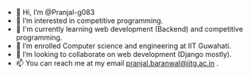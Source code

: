 - 👋 Hi, I’m @Pranjal-g083
- 👀 I’m interested in competitive programming.
- 📖 I'm currently learning web development (Backend) and competitive programming.
- 🌱 I’m enrolled Computer science and engineering at IIT Guwahati.
- 💞️ I’m looking to collaborate on web development (Django mostly).
- 📫 You can reach me at my email pranjal.baranwal@iitg.ac.in .

<!---
Pranjal-g083/Pranjal-g083 is a ✨ special ✨ repository because its `README.md` (this file) appears on your GitHub profile.
You can click the Preview link to take a look at your changes.
--->
